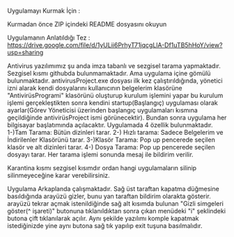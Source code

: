 Uygulamayı Kurmak İçin :

Kurmadan önce ZIP içindeki README dosyasını okuyun

Uygulamanın Anlatıldığı Tez : https://drive.google.com/file/d/1yULii6PrhyT71jqcgLlA-Df1uTB5hHoY/view?usp=sharing





Antivirus yazılımımız şu anda imza tabanlı ve sezgisel tarama yapmaktadır. Sezgisel kısmı githubda bulunmamaktadır. Ama uygulama içine gömülü bulunmaktadır.
antivirusProject.exe dosyası ilk kez çalıştırıldığında, yönetici izni alarak kendi dosyalarını kullanıcının belgelerim klasörüne "AntivirüsProgrami" klasörünü oluşturup kurulum işlemini yapar bu kurulum işlemi gerçekleştikten sonra kendini
startup(Başlangıç) uygulaması olarak ayarlar(Görev Yöneticisi üzerinden başlangıç uygulamaları kısmına geçildiğinde antivirüsProject ismi görünecektir). Bundan sonra uygulama her bilgisayar başlatımında açılacaktır.
Uygulamada 4 özellik bulunmaktadır.
1-)Tam Tarama: Bütün dizinleri tarar.
2-) Hızlı tarama: Sadece Belgelerim ve İndirilenler Klasörünü tarar.
3-)Klasör Tarama: Pop up pencerede seçilen klasör ve alt dizinleri tarar.
4-) Dosya Tarama: Pop up pencerede seçilen dosyayı tarar.
Her tarama işlemi sonunda mesaj ile bildirim verilir.

Karantina kısmı sezgisel kısımdır ordan hangi uygulamaların silinip silinmeyeceğine karar verebilirsiniz.

Uygulama Arkaplanda çalışmaktadır. Sağ üst taraftan kapatma düğmesine basıldığında arayüzü gizler, bunu yan taraftan bildirim olarakta gösterir. arayüzü tekrar açmak istenildiğinde sağ alt kısımda bulunan "Gizli simgeleri göster(^ işareti)"
butonuna tıklanıldıktan sonra çıkan menüdeki "i" şeklindeki butona çift tıklanılarak açılır. Aynı şekilde yazılımı komple kapatmak istediğinizde yine aynı butona sağ tık yapılıp exit tuşuna basılmalıdır.
